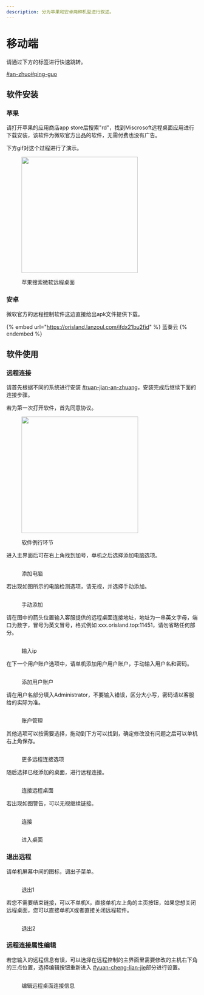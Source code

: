 ```yaml
---
description: 分为苹果和安卓两种机型进行叙述。
---
```


# 移动端

请通过下方的标签进行快速跳转。

[#an-zhuo](yi-dong-duan.md#an-zhuo "mention")[#ping-guo](yi-dong-duan.md#ping-guo "mention")

## 软件安装

### 苹果

请打开苹果的应用商店app store后搜索"rd"，找到Miscrosoft远程桌面应用进行下载安装，该软件为微软官方出品的软件，无需付费也没有广告。

下方gif对这个过程进行了演示。

<figure><img src="../../.gitbook/assets/PotPlayerMini_gMuvLyF4an.gif" alt="" width="306"><figcaption><p>苹果搜索微软远程桌面</p></figcaption></figure>

### 安卓

微软官方的远程控制软件这边直接给出apk文件提供下载。

{% embed url="https://orisland.lanzoul.com/ifdx21bu2fid" %}
蓝奏云
{% endembed %}

## 软件使用

### 远程连接

请首先根据不同的系统进行安装 [#ruan-jian-an-zhuang](yi-dong-duan.md#ruan-jian-an-zhuang "mention")，安装完成后继续下面的连接步骤。

若为第一次打开软件，首先同意协议。

<figure><img src="../../.gitbook/assets/image (1) (1) (1).png" alt="" width="307"><figcaption><p>软件例行环节</p></figcaption></figure>

进入主界面后可在右上角找到加号，单机之后选择添加电脑选项。

<figure><img src="../../.gitbook/assets/dnplayer_ZyJo32HpQY.png" alt=""><figcaption><p>添加电脑</p></figcaption></figure>

若出现如图所示的电脑检测选项，请无视，并选择手动添加。

<figure><img src="../../.gitbook/assets/dnplayer_q3T0t5Lxjl.png" alt=""><figcaption><p>手动添加</p></figcaption></figure>

请在图中的箭头位置输入客服提供的远程桌面连接地址，地址为一串英文字母，端口为数字，冒号为英文冒号，格式例如 xxx.orisland.top:11451，请勿省略任何部分。

<figure><img src="../../.gitbook/assets/dnplayer_pnZwagC14f.png" alt=""><figcaption><p>输入ip</p></figcaption></figure>

在下一个用户账户选项中，请单机添加用户用户账户，手动输入用户名和密码。

<figure><img src="../../.gitbook/assets/dnplayer_U1dmvm2alS.png" alt=""><figcaption><p>添加用户账户</p></figcaption></figure>

请在用户名部分填入Administrator，不要输入错误，区分大小写，密码请以客服给的实际为准。

<figure><img src="../../.gitbook/assets/dnplayer_y346X7BM3M.png" alt=""><figcaption><p>账户管理</p></figcaption></figure>

其他选项可以按需要选择，拖动到下方可以找到，确定修改没有问题之后可以单机右上角保存。

<figure><img src="../../.gitbook/assets/image (2) (1).png" alt=""><figcaption><p>更多远程连接选项</p></figcaption></figure>

随后选择已经添加的桌面，进行远程连接。

<figure><img src="../../.gitbook/assets/dnplayer_omXLhWERNp.png" alt=""><figcaption><p>连接远程桌面</p></figcaption></figure>

若出现如图警告，可以无视继续链接。

<figure><img src="../../.gitbook/assets/dnplayer_k8X0M2YvYo.png" alt=""><figcaption><p>连接</p></figcaption></figure>

<figure><img src="../../.gitbook/assets/dnplayer_omrH4HwqRH.png" alt=""><figcaption><p>进入桌面</p></figcaption></figure>

### 退出远程

请单机屏幕中间的图标，调出子菜单。

<figure><img src="../../.gitbook/assets/dnplayer_082Qfuhe55.png" alt=""><figcaption><p>退出1</p></figcaption></figure>

若您不需要结束链接，可以不单机X，直接单机左上角的主页按钮，如果您想关闭远程桌面，您可以直接单机X或者直接关闭远程软件。

<figure><img src="../../.gitbook/assets/dnplayer_WLDhO3LlFB.png" alt=""><figcaption><p>退出2</p></figcaption></figure>

### 远程连接属性编辑

若您输入的远程信息有误，可以选择在远程控制的主界面里需要修改的主机右下角的三点位置，选择编辑按钮重新进入 [#yuan-cheng-lian-jie](yi-dong-duan.md#yuan-cheng-lian-jie "mention")部分进行设置。

<figure><img src="../../.gitbook/assets/dnplayer_ghBXVr0Qcp.png" alt=""><figcaption><p>编辑远程桌面连接信息</p></figcaption></figure>
